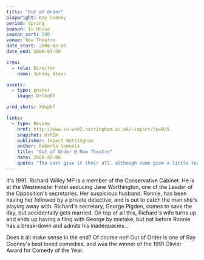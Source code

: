 ```yaml
---
title: "Out of Order"
playwright: Ray Cooney
period: Spring
season: In House
season_sort: 240
venue: New Theatre
date_start: 2008-03-05
date_end: 2008-03-08

crew:
  - role: Director
    name: Johnny Steer

assets:
  - type: poster
    image: DrCkqRF

prod_shots: XdwpkT

links:
  - type: Review
    href: http://www.su-web2.nottingham.ac.uk/~impact/?p=925
    snapshot: HrPZm
    publisher: Impact Nottingham
    author: Roberta Samuels
    title: "Out of Order @ New Theatre"
    date: 2008-03-06
    quote: "The cast give it their all, although some give a little too much- with comedy sometimes less is more."
---
```


It's 1991. Richard Willey MP is a member of the Conservative Cabinet. He is at the Westminster Hotel seducing Jane Worthington, one of the Leader of the Opposition's secretaries. Her suspicious husband, Ronnie, has been having her followed by a private detective, and is out to catch the man she's playing away with. Richard's secretary, George Pigden, comes to save the day, but accidentally gets married. On top of all this, Richard's wife turns up and ends up having a fling with George by mistake, but not before Ronnie has a break-down and admits his inadequacies...

Does it all make sense in the end? Of course not! Out of Order is one of Ray Cooney's best loved comedies, and was the winner of the 1991 Olivier Award for Comedy of the Year.
